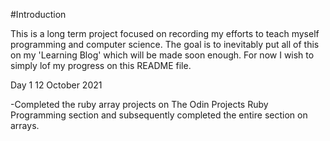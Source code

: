 #Introduction

This is a long term project focused on recording my efforts to teach myself programming and computer science. The goal is to inevitably put all of this on my 'Learning Blog' which will be made soon enough. For now I wish to simply lof my progress on this README file.

Day 1               12 October 2021     

-Completed the ruby array projects on The Odin Projects Ruby Programming section and subsequently completed the entire section on arrays. 
